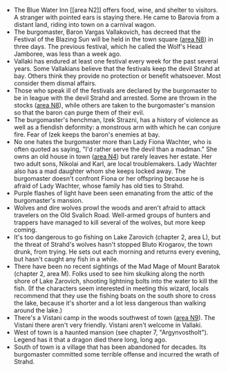 - The Blue Water Inn [[area N2]] offers food, wine, and shelter to visitors. A stranger with pointed ears is staying there. He came to Barovia from a distant land, riding into town on a carnival wagon.
- The burgomaster, Baron Vargas Vallakovich, has decreed that the Festival of the Blazing Sun will be held in the town square ([area N8](http://longo.com.br/5e/adventure.html#CoS,5,n8.%20town%20square)) in three days. The previous festival, which he called the Wolf's Head Jamboree, was less than a week ago.
- Vallaki has endured at least one festival every week for the past several years. Some Vallakians believe that the festivals keep the devil Strahd at bay. Others think they provide no protection or benefit whatsoever. Most consider them dismal affairs.
- Those who speak ill of the festivals are declared by the burgomaster to be in league with the devil Strahd and arrested. Some are thrown in the stocks ([area N8](http://longo.com.br/5e/adventure.html#CoS,5,n8.%20town%20square)), while others are taken to the burgomaster's mansion so that the baron can purge them of their evil.
- The burgomaster's henchman, Izek Strazni, has a history of violence as well as a fiendish deformity: a monstrous arm with which he can conjure fire. Fear of Izek keeps the baron's enemies at bay.
- No one hates the burgomaster more than Lady Fiona Wachter, who is often quoted as saying, "I'd rather serve the devil than a madman." She owns an old house in town ([area N4](http://longo.com.br/5e/adventure.html#CoS,5,n4.%20wachterhaus)) but rarely leaves her estate. Her two adult sons, Nikolai and Karl, are local troublemakers. Lady Wachter also has a mad daughter whom she keeps locked away. The burgomaster doesn't confront Fiona or her offspring because he is afraid of Lady Wachter, whose family has old ties to Strahd.
- Purple flashes of light have been seen emanating from the attic of the burgomaster's mansion.
- Wolves and dire wolves prowl the woods and aren't afraid to attack travelers on the Old Svalich Road. Well-armed groups of hunters and trappers have managed to kill several of the wolves, but more keep coming.
- It's too dangerous to go fishing on Lake Zarovich (chapter 2, area L), but the threat of Strahd's wolves hasn't stopped Bluto Krogarov, the town drunk, from trying. He sets out each morning and returns every evening, but hasn't caught any fish in a while.
- There have been no recent sightings of the Mad Mage of Mount Baratok (chapter 2, area M). Folks used to see him skulking along the north shore of Lake Zarovich, shooting lightning bolts into the water to kill the fish. (If the characters seem interested in meeting this wizard, locals recommend that they use the fishing boats on the south shore to cross the lake, because it's shorter and a lot less dangerous than walking around the lake.)
- There's a Vistani camp in the woods southwest of town ([area N9](http://longo.com.br/5e/adventure.html#CoS,5,n9.%20vistani%20camp)). The Vistani there aren't very friendly. Vistani aren't welcome in Vallaki.
- West of town is a haunted mansion (see chapter 7, "Argynvostholt"). Legend has it that a dragon died there long, long ago.
- South of town is a village that has been abandoned for decades. Its burgomaster committed some terrible offense and incurred the wrath of Strahd.